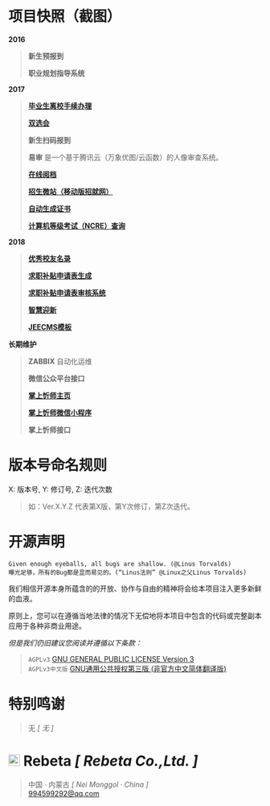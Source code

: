 # 项目快照（截图） #
**2016**
> **新生预报到**
> 
> **职业规划指导系统**

**2017**
> **[毕业生离校手续办理](https://github.com/ShadowWaIker/ZSXS_BY "毕业生离校手续办理")**
> 
> **[双选会](https://github.com/ShadowWaIker/ZSXS_SXH "双选会")**
> 
> **新生扫码报到**
> 
> **易审** 是一个基于腾讯云（万象优图/云函数）的人像审查系统。
> 
> **[在线阅档](https://github.com/ShadowWaIker/ZSXS_YD "在线阅档")**
> 
> **[招生微站（移动版招就网）](https://github.com/ShadowWaIker/ZSXS_Mobile_ZJW "招生微站（移动版招就网）")**
> 
> **[自动生成证书](https://github.com/ShadowWaIker/ZSXS_Certificate_Verification "自动生成证书")**
>
> **[计算机等级考试（NCRE）查询](https://github.com/ShadowWaIker/ZSXS_NCRE "计算机等级考试（NCRE）查询")**

**2018**
> **[优秀校友名录](https://github.com/ShadowWaIker/ZSXS_YXXY "优秀校友名录")**
>
> **[求职补贴申请表生成](https://github.com/ShadowWaIker/PDFCreater "求职补贴申请表生成")**
> 
> **[求职补贴申请表审核系统](https://github.com/ShadowWaIker/Scanner "求职补贴申请表审核系统")**
> 
> **[智慧迎新](https://github.com/ShadowWaIker/ZSXS_ZHYX "智慧迎新")**
> 
> **[JEECMS模板](https://github.com/ShadowWaIker/Template_of_JEECMS "JEECMS模板")**

**长期维护**
> **ZABBIX** 自动化运维
> 
> **微信公众平台接口** 
>
> **[掌上忻师主页](https://github.com/ShadowWaIker/www.rebeta.cn "掌上忻师主页")**
> 
> **[掌上忻师微信小程序](https://github.com/ShadowWaIker/ZSXS "掌上忻师微信小程序")** 
> 
> **掌上忻师接口** 

# 版本号命名规则 #

X: 版本号, Y: 修订号, Z: 迭代次数

> 如：Ver.X.Y.Z 代表第X版，第Y次修订，第Z次迭代。

# 开源声明 #

	Given enough eyeballs, all bugs are shallow. (@Linus Torvalds)
	曝光足够，所有的Bug都是显而易见的。(“Linus法则” @Linux之父Linus Torvalds)

我们相信开源本身所蕴含的的开放、协作与自由的精神将会给本项目注入更多新鲜的血液。

原则上，您可以在遵循当地法律的情况下无偿地将本项目中包含的代码或完整副本应用于各种非商业用途。

*但是我们仍旧建议您阅读并遵循以下条款：*

>`AGPLv3` [GNU GENERAL PUBLIC LICENSE Version 3](https://github.com/ShadowWaIker/zsxs/blob/master/License)
<br>`AGPLv3中文版` [GNU通用公共授权第三版 (非官方中文简体翻译版)](https://github.com/ShadowWaIker/zsxs/blob/master/License_Zh)

# 特别鸣谢 #
> 无 *[ 无 ]*


# <img src="http://www.rebeta.cn/favicon.ico" alt="LOGO" width="23px"> Rebeta *[ Rebeta Co.,Ltd. ]* #
> 中国 · 内蒙古 *[ Nei Monggol · China ]*
<br> 994599292@qq.com
